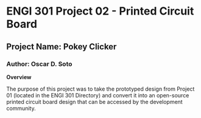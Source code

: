 # ENGI 301 Project 02 - Printed Circuit Board
## Project Name: Pokey Clicker
### Author: Oscar D. Soto

**Overview**


The purpose of this project was to take the prototyped design from Project 01 (located in the ENGI 301 Directory) and convert it into an open-source printed circuit board design that can be accessed by the development community. 
